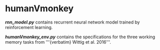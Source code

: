# humanVmonkey

***rnn_model.py*** contains recurrent neural network model trained by reinforcement learning.  

***humanVmonkey_env.py*** contains the specifications for the three working memory tasks from '''{verbatim} Wittig et al. 2016'''.
